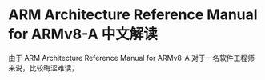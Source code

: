 ARM Architecture Reference Manual for ARMv8-A 中文解读
=======

由于 ARM Architecture Reference Manual for ARMv8-A 对于一名软件工程师来说，比较晦涩难读，

